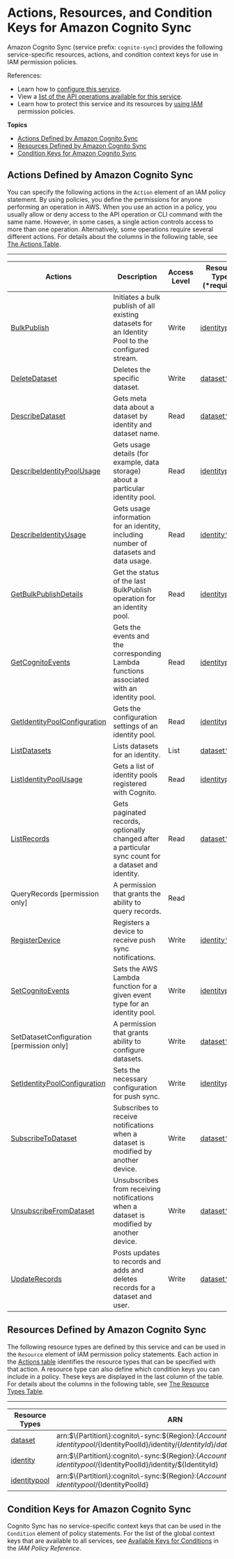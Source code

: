 # Actions, Resources, and Condition Keys for Amazon Cognito Sync<a name="list_amazoncognitosync"></a>

Amazon Cognito Sync \(service prefix: `cognito-sync`\) provides the following service\-specific resources, actions, and condition context keys for use in IAM permission policies\.

References:
+ Learn how to [configure this service](https://docs.aws.amazon.com/cognito/latest/developerguide/)\.
+ View a [list of the API operations available for this service](https://docs.aws.amazon.com/cognitosync/latest/APIReference/)\.
+ Learn how to protect this service and its resources by [using IAM](https://docs.aws.amazon.com/cognito/latest/developerguide/resource-permissions.html#amazon-cognito-amazon-resource-names) permission policies\.

**Topics**
+ [Actions Defined by Amazon Cognito Sync](#amazoncognitosync-actions-as-permissions)
+ [Resources Defined by Amazon Cognito Sync](#amazoncognitosync-resources-for-iam-policies)
+ [Condition Keys for Amazon Cognito Sync](#amazoncognitosync-policy-keys)

## Actions Defined by Amazon Cognito Sync<a name="amazoncognitosync-actions-as-permissions"></a>

You can specify the following actions in the `Action` element of an IAM policy statement\. By using policies, you define the permissions for anyone performing an operation in AWS\. When you use an action in a policy, you usually allow or deny access to the API operation or CLI command with the same name\. However, in some cases, a single action controls access to more than one operation\. Alternatively, some operations require several different actions\. For details about the columns in the following table, see [The Actions Table](reference_policies_actions-resources-contextkeys.md#actions_table)\.


****  

| Actions | Description | Access Level | Resource Types \(\*required\) | Condition Keys | Dependent Actions | 
| --- | --- | --- | --- | --- | --- | 
|   [ BulkPublish ](https://docs.aws.amazon.com/cognitosync/latest/APIReference/API_BulkPublish.html)  | Initiates a bulk publish of all existing datasets for an Identity Pool to the configured stream\. | Write |   [ identitypool\* ](#amazoncognitosync-identitypool)   |  |  | 
|   [ DeleteDataset ](https://docs.aws.amazon.com/cognitosync/latest/APIReference/API_DeleteDataset.html)  | Deletes the specific dataset\. | Write |   [ dataset\* ](#amazoncognitosync-dataset)   |  |  | 
|   [ DescribeDataset ](https://docs.aws.amazon.com/cognitosync/latest/APIReference/API_DescribeDataset.html)  | Gets meta data about a dataset by identity and dataset name\. | Read |   [ dataset\* ](#amazoncognitosync-dataset)   |  |  | 
|   [ DescribeIdentityPoolUsage ](https://docs.aws.amazon.com/cognitosync/latest/APIReference/API_DescribeIdentityPoolUsage.html)  | Gets usage details \(for example, data storage\) about a particular identity pool\. | Read |   [ identitypool\* ](#amazoncognitosync-identitypool)   |  |  | 
|   [ DescribeIdentityUsage ](https://docs.aws.amazon.com/cognitosync/latest/APIReference/API_DescribeIdentityUsage.html)  | Gets usage information for an identity, including number of datasets and data usage\. | Read |   [ identity\* ](#amazoncognitosync-identity)   |  |  | 
|   [ GetBulkPublishDetails ](https://docs.aws.amazon.com/cognitosync/latest/APIReference/API_GetBulkPublishDetails.html)  | Get the status of the last BulkPublish operation for an identity pool\. | Read |   [ identitypool\* ](#amazoncognitosync-identitypool)   |  |  | 
|   [ GetCognitoEvents ](https://docs.aws.amazon.com/cognitosync/latest/APIReference/API_GetCognitoEvents.html)  | Gets the events and the corresponding Lambda functions associated with an identity pool\. | Read |   [ identitypool\* ](#amazoncognitosync-identitypool)   |  |  | 
|   [ GetIdentityPoolConfiguration ](https://docs.aws.amazon.com/cognitosync/latest/APIReference/API_GetIdentityPoolConfiguration.html)  | Gets the configuration settings of an identity pool\. | Read |   [ identitypool\* ](#amazoncognitosync-identitypool)   |  |  | 
|   [ ListDatasets ](https://docs.aws.amazon.com/cognitosync/latest/APIReference/API_ListDatasets.html)  | Lists datasets for an identity\. | List |   [ dataset\* ](#amazoncognitosync-dataset)   |  |  | 
|   [ ListIdentityPoolUsage ](https://docs.aws.amazon.com/cognitosync/latest/APIReference/API_ListIdentityPoolUsage.html)  | Gets a list of identity pools registered with Cognito\. | Read |   [ identitypool\* ](#amazoncognitosync-identitypool)   |  |  | 
|   [ ListRecords ](https://docs.aws.amazon.com/cognitosync/latest/APIReference/API_ListRecords.html)  | Gets paginated records, optionally changed after a particular sync count for a dataset and identity\. | Read |   [ dataset\* ](#amazoncognitosync-dataset)   |  |  | 
|   QueryRecords \[permission only\] | A permission that grants the ability to query records\. | Read |  |  |  | 
|   [ RegisterDevice ](https://docs.aws.amazon.com/cognitosync/latest/APIReference/API_RegisterDevice.html)  | Registers a device to receive push sync notifications\. | Write |   [ identity\* ](#amazoncognitosync-identity)   |  |  | 
|   [ SetCognitoEvents ](https://docs.aws.amazon.com/cognitosync/latest/APIReference/API_SetCognitoEvents.html)  | Sets the AWS Lambda function for a given event type for an identity pool\. | Write |   [ identitypool\* ](#amazoncognitosync-identitypool)   |  |  | 
|   SetDatasetConfiguration \[permission only\] | A permission that grants ability to configure datasets\. | Write |   [ dataset\* ](#amazoncognitosync-dataset)   |  |  | 
|   [ SetIdentityPoolConfiguration ](https://docs.aws.amazon.com/cognitosync/latest/APIReference/API_SetIdentityPoolConfiguration.html)  | Sets the necessary configuration for push sync\. | Write |   [ identitypool\* ](#amazoncognitosync-identitypool)   |  |  | 
|   [ SubscribeToDataset ](https://docs.aws.amazon.com/cognitosync/latest/APIReference/API_SubscribeToDataset.html)  | Subscribes to receive notifications when a dataset is modified by another device\. | Write |   [ dataset\* ](#amazoncognitosync-dataset)   |  |  | 
|   [ UnsubscribeFromDataset ](https://docs.aws.amazon.com/cognitosync/latest/APIReference/API_UnsubscribeFromDataset.html)  | Unsubscribes from receiving notifications when a dataset is modified by another device\. | Write |   [ dataset\* ](#amazoncognitosync-dataset)   |  |  | 
|   [ UpdateRecords ](https://docs.aws.amazon.com/cognitosync/latest/APIReference/API_UpdateRecords.html)  | Posts updates to records and adds and deletes records for a dataset and user\. | Write |   [ dataset\* ](#amazoncognitosync-dataset)   |  |  | 

## Resources Defined by Amazon Cognito Sync<a name="amazoncognitosync-resources-for-iam-policies"></a>

The following resource types are defined by this service and can be used in the `Resource` element of IAM permission policy statements\. Each action in the [Actions table](#amazoncognitosync-actions-as-permissions) identifies the resource types that can be specified with that action\. A resource type can also define which condition keys you can include in a policy\. These keys are displayed in the last column of the table\. For details about the columns in the following table, see [The Resource Types Table](reference_policies_actions-resources-contextkeys.md#resources_table)\.


****  

| Resource Types | ARN | Condition Keys | 
| --- | --- | --- | 
|   [ dataset ](https://docs.aws.amazon.com/cognito/latest/developerguide/synchronizing-data.html#understanding-datasets)  |  arn:$\{Partition\}:cognito\-sync:$\{Region\}:$\{Account\}:identitypool/$\{IdentityPoolId\}/identity/$\{IdentityId\}/dataset/$\{DatasetName\}  |  | 
|   [ identity ](https://docs.aws.amazon.com/cognito/latest/developerguide/identity-pools.html#authenticated-and-unauthenticated-identities)  |  arn:$\{Partition\}:cognito\-sync:$\{Region\}:$\{Account\}:identitypool/$\{IdentityPoolId\}/identity/$\{IdentityId\}  |  | 
|   [ identitypool ](https://docs.aws.amazon.com/cognito/latest/developerguide/identity-pools.html)  |  arn:$\{Partition\}:cognito\-sync:$\{Region\}:$\{Account\}:identitypool/$\{IdentityPoolId\}  |  | 

## Condition Keys for Amazon Cognito Sync<a name="amazoncognitosync-policy-keys"></a>

Cognito Sync has no service\-specific context keys that can be used in the `Condition` element of policy statements\. For the list of the global context keys that are available to all services, see [Available Keys for Conditions](reference_policies_condition-keys.html#AvailableKeys) in the *IAM Policy Reference*\.